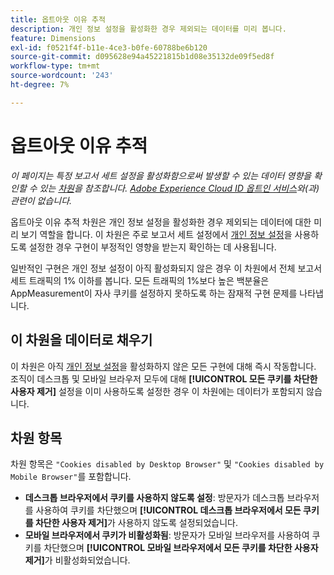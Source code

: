 ```yaml
---
title: 옵트아웃 이유 추적
description: 개인 정보 설정을 활성화한 경우 제외되는 데이터를 미리 봅니다.
feature: Dimensions
exl-id: f0521f4f-b11e-4ce3-b0fe-60788be6b120
source-git-commit: d095628e94a45221815b1d08e35132de09f5ed8f
workflow-type: tm+mt
source-wordcount: '243'
ht-degree: 7%

---
```


# 옵트아웃 이유 추적

*이 페이지는 특정 보고서 세트 설정을 활성화함으로써 발생할 수 있는 데이터 영향을 확인할 수 있는 [차원](overview.md)을 참조합니다. [Adobe Experience Cloud ID 옵트인 서비스](https://experienceleague.adobe.com/docs/id-service/using/implementation/opt-in-service/optin-overview.html?lang=ko-KR)와(과) 관련이 없습니다.*

옵트아웃 이유 추적 차원은 개인 정보 설정을 활성화한 경우 제외되는 데이터에 대한 미리 보기 역할을 합니다. 이 차원은 주로 보고서 세트 설정에서 [개인 정보 설정](https://experienceleague.adobe.com/docs/core-services/interface/administration/ec-cookies/browser-cookie-settings.html)을 사용하도록 설정한 경우 구현이 부정적인 영향을 받는지 확인하는 데 사용됩니다.

일반적인 구현은 개인 정보 설정이 아직 활성화되지 않은 경우 이 차원에서 전체 보고서 세트 트래픽의 1% 이하를 봅니다. 모든 트래픽의 1%보다 높은 백분율은 AppMeasurement이 자사 쿠키를 설정하지 못하도록 하는 잠재적 구현 문제를 나타냅니다.

## 이 차원을 데이터로 채우기

이 차원은 아직 [개인 정보 설정](https://experienceleague.adobe.com/docs/core-services/interface/administration/ec-cookies/browser-cookie-settings.html)을 활성화하지 않은 모든 구현에 대해 즉시 작동합니다. 조직이 데스크톱 및 모바일 브라우저 모두에 대해 **[!UICONTROL 모든 쿠키를 차단한 사용자 제거]** 설정을 이미 사용하도록 설정한 경우 이 차원에는 데이터가 포함되지 않습니다.

## 차원 항목

차원 항목은 `"Cookies disabled by Desktop Browser"` 및 `"Cookies disabled by Mobile Browser"`를 포함합니다.

* **데스크톱 브라우저에서 쿠키를 사용하지 않도록 설정**: 방문자가 데스크톱 브라우저를 사용하여 쿠키를 차단했으며 **[!UICONTROL 데스크톱 브라우저에서 모든 쿠키를 차단한 사용자 제거]**&#x200B;가 사용하지 않도록 설정되었습니다.
* **모바일 브라우저에서 쿠키가 비활성화됨**: 방문자가 모바일 브라우저를 사용하여 쿠키를 차단했으며 **[!UICONTROL 모바일 브라우저에서 모든 쿠키를 차단한 사용자 제거]**&#x200B;가 비활성화되었습니다.

